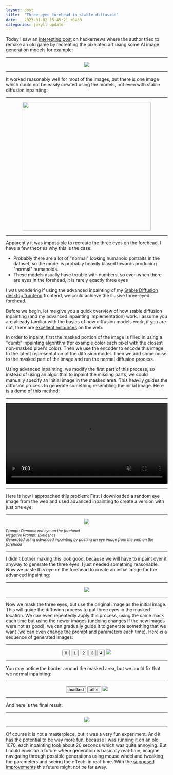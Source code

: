 ```yaml
---
layout: post
title:  "Three eyed forehead in stable diffusion"
date:   2023-01-02 15:45:21 +0430
categories: jekyll update
---
```


<script type="text/javascript">

function onClickGenerator(elemId, path){
    let elem = document.getElementById(elemId);
    elem.src = path;
}

</script>

Today I saw an [interesting post](https://jalammar.github.io/ai-image-generation-tools/) on hackernews where the author tried to remake an old game by recreating the pixelated art using some AI image generation models for example:

<hr/>
<p align="center" >
  <img src="/images/2023-01-02-three-eyes/comparison.png" />
</p>
<hr/>
<p></p>

It worked reasonably well for most of the images, but there is one image which could not be easily created using the models, not even with stable diffusion inpainting:
<hr/>
<p align="center" >
  <img width="400px" src="/images/2023-01-02-three-eyes/nemesis.png" />
</p>
<hr/>
<p></p>

Apparently it was impossible to recreate the three eyes on the forehead. I have a few theories why this is the case:

* Probably there are a lot of "normal" looking humanoid portraits in the dataset, so the model is probably heavily biased towards producing "normal" humanoids.
* These models usually have trouble with numbers, so even when there are eyes in the forehead, it is rarely exactly three eyes

I was wondering if using the advanced inpainting of my [Stable Diffusion desktop frontend](https://github.com/ahrm/UnstableFusion#how-to-use-advanced-inpainting) frontend, we could achieve the illusive three-eyed forehead.

Before we begin, let me give you a quick overview of how stable diffusion inpainting (and my advanced inpainting implementation) work. I assume you are already familiar with the basics of how diffusion models work, if you are not, there are [excellent resources](https://stable-diffusion-art.com/how-stable-diffusion-work/) on the web.

In order to inpaint, first the masked portion of the image is filled in using a "dumb" inpainting algorithm (for example color each pixel with the closest non-masked pixel's color). Then we use the encoder to encode this image to the latent representation of the diffusion model. Then we add some noise to the masked part of the image and run the normal diffusion process.

Using advanced inpainting, we modify the first part of this process, so instead of using an algorithm to inpaint the missing parts, we could manually specify an initial image in the masked area. This heavily guides the diffusion process to generate something resembling the initial image. Here is a demo of this method:

<hr/>
<video muted controls width="100%">
    <source src="/images/2023-01-02-three-eyes/inpainting.mp4" type="video/mp4">
</video>
<hr/>
<p></p>

Here is how I approached this problem:
First I downloaded a random eye image from the web and used advanced inpainting to create a version with just one eye:


<hr/>
<p align="center" >
  <img src="/images/2023-01-02-three-eyes/one-eye.png" />
</p>
<div><small><i>Prompt: Demonic red eye on the forehead</i></small><div>
<div><small><i>Negative Prompt: Eyelashes</i></small><div>
<div><small><i>Generated using advanced inpainting by pasting an eye image from the web on the forehead</i></small><div>
<hr/>
<p></p>

I didn't bother making this look good, because we will have to inpaint over it anyway to generate the three eyes. I just needed something reasonable. Now we paste this eye on the forehead to create an initial image for the advanced inpainting:

<hr/>
<p align="center" >
  <img src="/images/2023-01-02-three-eyes/initial.png" />
</p>
<hr/>
<p></p>

Now we mask the three eyes, but use the original image as the initial image. This will guide the diffusion process to put three eyes in the masked location. We can even repeatedly apply this process, using the same mask each time but using the newer images (undoing changes if the new images were not as good), we can gradually guide it to generate something that we want (we can even change the prompt and parameters each time). Here is a sequence of generated images:


<hr/>
<p align="center" >
  <button onClick="onClickGenerator('seq', '/images/2023-01-02-three-eyes/initial.png')">0</button>
  <button onClick="onClickGenerator('seq', '/images/2023-01-02-three-eyes/1.png')">1</button>
  <button onClick="onClickGenerator('seq', '/images/2023-01-02-three-eyes/2.png')">2</button>
  <button onClick="onClickGenerator('seq', '/images/2023-01-02-three-eyes/3.png')">3</button>
  <button onClick="onClickGenerator('seq', '/images/2023-01-02-three-eyes/4.png')">4</button>
  <img id="seq" src="/images/2023-01-02-three-eyes/initial.png" />
</p>
<hr/>
<p></p>

You may notice the border around the masked area, but we could fix that we normal inpainting:


<hr/>
<p align="center" >
  <button onClick="onClickGenerator('mask', '/images/2023-01-02-three-eyes/masked.png')">masked</button>
  <button onClick="onClickGenerator('mask', '/images/2023-01-02-three-eyes/after.png')">after</button>
  <img id="mask" src="/images/2023-01-02-three-eyes/masked.png" />
</p>
<hr/>

And here is the final result:
<hr/>
<p align="center" >
  <img id="mask" src="/images/2023-01-02-three-eyes/after.png" />
</p>
<hr/>

Of course it is not a masterpiece, but it was a very fun experiment. And it has the potential to be way more fun, because I was running it on an old 1070, each inpainting took about 20 seconds which was quite annoying. But I could envision a future where generation is basically real-time, imagine navigating through possible generations using mouse wheel and tweaking the parameters and seeing the effects in real-time. With the [supposed improvements](https://twitter.com/emostaque/status/1598131202044866560?lang=en) this future might not be far away.

<p></p>